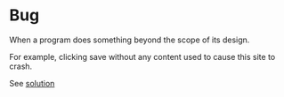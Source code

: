 <h1>Bug</h1>

<p>When a program does something beyond the scope of its design.</p>

<p>For example, clicking save without any content used to cause this site to crash.</p>

<p>See <a href="/wiki/solution">solution</a></p>

